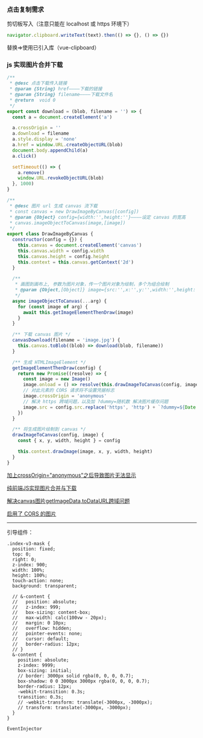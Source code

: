 ### 点击复制需求

剪切板写入（注意只能在 localhost 或 https 环境下）

```javascript
navigator.clipboard.writeText(text).then(() => {}, () => {})	
```

替换=>使用已引入库（vue-clipboard）

### js 实现图片合并下载

```javascript
/**
 * @desc 点击下载传入链接
 * @param {String} href————下载的链接
 * @param {String} filename————下载文件名
 * @return  void 0
 */
export const download = (blob, filename = '') => {
  const a = document.createElement('a')

  a.crossOrigin = ''
  a.download = filename
  a.style.display = 'none'
  a.href = window.URL.createObjectURL(blob)
  document.body.appendChild(a)
  a.click()

  setTimeout(() => {
    a.remove()
    window.URL.revokeObjectURL(blob)
  }, 1000)
}

/**
 * @desc 图片 url 生成 canvas 流下载
 * const canvas = new DrawImageByCanvas([config])
 * @param {Object} config={width:'',height:''}————设定 canvas 的宽高
 * canvas.imageObjectToCanvas(image,[image])
 */
export class DrawImageByCanvas {
  constructor(config = {}) {
    this.canvas = document.createElement('canvas')
    this.canvas.width = config.width
    this.canvas.height = config.height
    this.context = this.canvas.getContext('2d')
  }

  /**
   * 画图到画布上, 参数为图片对象，传一个图片对象为绘制，多个为组合绘制
   * @param {Object,[Object]} image={src:'',x:'',y:'',width:'',height:''}————图片的 src 链接，在 canvas 上的位置(x,y)，宽高
   */
  async imageObjectToCanvas(...arg) {
    for (const image of arg) {
      await this.getImageElementThenDraw(image)
    }
  }

  /** 下载 canvas 图片 */
  canvasDownload(filename = 'image.jpg') {
    this.canvas.toBlob((blob) => download(blob, filename))
  }

  /** 生成 HTMLImageElement */
  getImageElementThenDraw(config) {
    return new Promise((resolve) => {
      const image = new Image()
      image.onload = () => resolve(this.drawImageToCanvas(config, image))
      // 对此元素的 CORS 请求将不设置凭据标志
      image.crossOrigin = 'anonymous'
      // 解决 https 跨域问题，以及加 ?dummy=随机数 解决图片缓存问题
      image.src = config.src.replace('https', 'http') + `?dummy=${Date.parse(new Date())}`
    })
  }

  /** 将生成图片绘制到 canvas */
  drawImageToCanvas(config, image) {
    const { x, y, width, height } = config

    this.context.drawImage(image, x, y, width, height)
  }
}
```

[加上crossOrigin="anonymous"之后导致图片无法显示](https://segmentfault.com/q/1010000008648867)

[纯前端JS实现图片合并与下载](https://juejin.im/post/6844904094398677000#heading-0)

[解决canvas图片getImageData,toDataURL跨域问题](https://www.zhangxinxu.com/wordpress/2018/02/crossorigin-canvas-getimagedata-cors/)

[启用了 CORS 的图片](https://developer.mozilla.org/zh-CN/docs/Web/HTML/CORS_enabled_image)

---





引导组件：

```
.index-v3-mask {
  position: fixed;
  top: 0;
  right: 0;
  z-index: 900;
  width: 100%;
  height: 100%;
  touch-action: none;
  background: transparent;

  // &-content {
  //   position: absolute;
  //   z-index: 999;
  //   box-sizing: content-box;
  //   max-width: calc(100vw - 20px);
  //   margin: 0 10px;
  //   overflow: hidden;
  //   pointer-events: none;
  //   cursor: default;
  //   border-radius: 12px;
  // }
  &-content {
    position: absolute;
    z-index: 9999;
    box-sizing: initial;
    // border: 3000px solid rgba(0, 0, 0, 0.7);
    box-shadow: 0 0 3000px 3000px rgba(0, 0, 0, 0.7);
    border-radius: 12px;
    -webkit-transition: 0.3s;
    transition: 0.3s;
    // -webkit-transform: translate(-3000px, -3000px);
    // transform: translate(-3000px, -3000px);
  }
}

EventInjector
```
